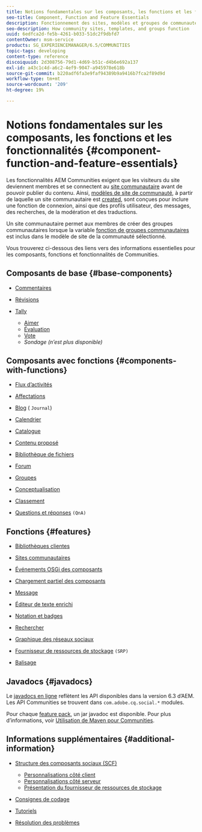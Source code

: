 ```yaml
---
title: Notions fondamentales sur les composants, les fonctions et les fonctionnalités
seo-title: Component, Function and Feature Essentials
description: Fonctionnement des sites, modèles et groupes de communautés
seo-description: How community sites, templates, and groups function
uuid: 6edfca2d-fe5b-4261-b033-51dc2f9dbfd7
contentOwner: msm-service
products: SG_EXPERIENCEMANAGER/6.5/COMMUNITIES
topic-tags: developing
content-type: reference
discoiquuid: 2d308756-79d1-4d69-b51c-d4b6e692a137
exl-id: a43c1c4d-a6c2-4ef9-9047-a945978e618b
source-git-commit: b220adf6fa3e9faf94389b9a9416b7fca2f89d9d
workflow-type: tm+mt
source-wordcount: '209'
ht-degree: 19%

---
```


# Notions fondamentales sur les composants, les fonctions et les fonctionnalités  {#component-function-and-feature-essentials}

Les fonctionnalités AEM Communities exigent que les visiteurs du site deviennent membres et se connectent au [site communautaire](overview.md#communitiessites) avant de pouvoir publier du contenu. Ainsi, [modèles de site de communauté](sites.md), à partir de laquelle un site communautaire est [created](sites-console.md), sont conçues pour inclure une fonction de connexion, ainsi que des profils utilisateur, des messages, des recherches, de la modération et des traductions.

Un site communautaire permet aux membres de créer des groupes communautaires lorsque la variable [fonction de groupes communautaires](functions.md#groups-function) est inclus dans le modèle de site de la communauté sélectionné.

Vous trouverez ci-dessous des liens vers des informations essentielles pour les composants, fonctions et fonctionnalités de Communities.

## Composants de base {#base-components}

* [Commentaires](essentials-comments.md)
* [Révisions](reviews-basics.md)
* [Tally](tally.md)

   * [Aimer](essentials-liking.md)
   * [Évaluation](rating-basics.md)
   * [Vote](essentials-voting.md)
   * *Sondage (n’est plus disponible)*

## Composants avec fonctions {#components-with-functions}

* [Flux d’activités](essentials-activities.md)
* [Affectations](essentials-assignments.md)
* [Blog](blog-developer-basics.md) ( `Journal`)

* [Calendrier](calendar-basics-for-developers.md)
* [Catalogue](catalog-developer-essentials.md)
* [Contenu proposé](essentials-featured.md)
* [Bibliothèque de fichiers](essentials-file-library.md)
* [Forum](essentials-forum.md)
* [Groupes](essentials-groups.md)
* [Conceptualisation](ideation.md)
* [Classement](leaderboard.md)
* [Questions et réponses](qna-essentials.md) `(QnA)`

## Fonctions {#features}

* [Bibliothèques clientes](clientlibs.md)
* [Sites communautaires](sites-for-developers.md)
* [Événements OSGi des composants](events.md)
* [Chargement partiel des composants](sideloading.md)
* [Message](essentials-messaging.md)
* [Éditeur de texte enrichi](rte.md)
* [Notation et badges](configure-scoring.md)
* [Rechercher](search-implementation.md)
* [Graphique des réseaux sociaux](essentials-socialgraph.md)
* [Fournisseur de ressources de stockage](srp-and-ugc.md) `(SRP)`

* [Balisage](tag.md)

## Javadocs {#javadocs}

Le [javadocs en ligne](../../help/sites-developing/reference-materials.md) reflètent les API disponibles dans la version 6.3 d’AEM.
Les API Communities se trouvent dans `com.adobe.cq.social.*` modules.

Pour chaque [feature pack](deploy-communities.md#latestfeaturepack), un jar javadoc est disponible. Pour plus d’informations, voir [Utilisation de Maven pour Communities](maven.md#javadocs).

## Informations supplémentaires {#additional-information}

* [Structure des composants sociaux (SCF)](scf.md)

   * [Personnalisations côté client](client-customize.md)
   * [Personnalisations côté serveur](server-customize.md)
   * [Présentation du fournisseur de ressources de stockage](srp.md)

* [Consignes de codage](code-guide.md)
* [Tutoriels](tutorials.md)
* [Résolution des problèmes](troubleshooting.md)
